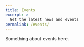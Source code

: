 ```yaml
---
title: Events
excerpt: >
  Get the latest news and events
permalink: /events/
---
```


Something about events here.
